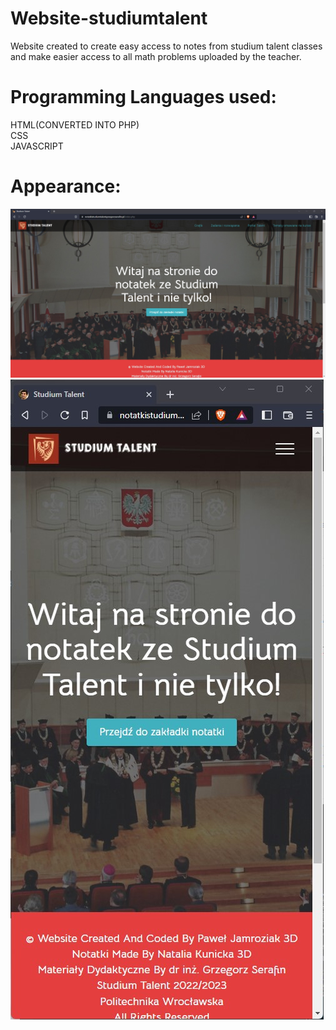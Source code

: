 # Website-studiumtalent
Website created to create easy access to notes from studium talent classes and make easier access to all math problems uploaded by the teacher.
# Programming Languages used:
HTML(CONVERTED INTO PHP)<br/>
CSS<br/>
JAVASCRIPT
# Appearance:
![image](https://github.com/Electro5218/Website-studiumtalent/blob/main/notatki.jpg)
![image](https://github.com/Electro5218/Website-studiumtalent/blob/main/notatkimobile.jpg)
